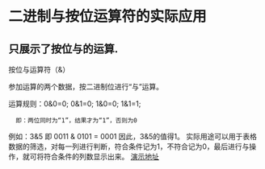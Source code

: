 # 二进制与按位运算符的实际应用
## 只展示了按位与的运算.
按位与运算符（&）

参加运算的两个数据，按二进制位进行“与”运算。

运算规则：0&0=0;  0&1=0;   1&0=0;    1&1=1;

      即：两位同时为“1”，结果才为“1”，否则为0

例如：3&5  即 0011 & 0101 = 0001  因此，3&5的值得1。
实际用途可以用于表格数据的筛选，对每一列进行判断，符合条件记为1，不符合记为0，最后进行与操作，就可将符合条件的列数显示出来。
[演示地址](https://11341684.github.io/Filter/)